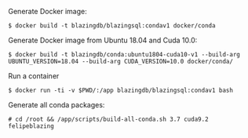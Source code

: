 
Generate Docker image:
```
$ docker build -t blazingdb/blazingsql:condav1 docker/conda
```

Generate Docker image from Ubuntu 18.04 and Cuda 10.0:
```
$ docker build -t blazingdb/conda:ubuntu1804-cuda10-v1 --build-arg UBUNTU_VERSION=18.04 --build-arg CUDA_VERSION=10.0 docker/conda/
```

Run a container
```
$ docker run -ti -v $PWD/:/app blazingdb/blazingsql:condav1 bash
```

Generate all conda packages:
```
# cd /root && /app/scripts/build-all-conda.sh 3.7 cuda9.2 felipeblazing
```

